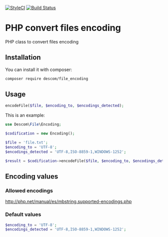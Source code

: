 [![StyleCI](https://styleci.io/repos/119397036/shield)](https://styleci.io/repos/119397036)
[![Build Status](https://travis-ci.org/descom-es/php-file-encoding.svg?branch=1.0)](https://travis-ci.org/descom-es/php-file-encoding)

# PHP convert files encoding
PHP class to convert files encoding

## Installation

You can install it with composer:

```bash
composer require descom/file_encoding
```

## Usage
```php
encodeFile($file, $encoding_to, $encodings_detected);
```

This is an example:

```php
use Descom\File\Encoding;

$codification = new Encoding();

$file = 'file.txt';
$encoding_to = 'UTF-8';
$encodings_detected = 'UTF-8,ISO-8859-1,WINDOWS-1252';

$result = $codification->encodeFile($file, $encoding_to, $encodings_detected);
```

## Encoding values

### Allowed encodings
http://php.net/manual/es/mbstring.supported-encodings.php

### Default values
```php
$encoding_to = 'UTF-8';
$encodings_detected = 'UTF-8,ISO-8859-1,WINDOWS-1252';
```
